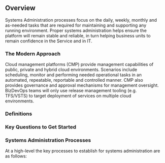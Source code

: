 ## Overview 

Systems Administration processes focus on the daily, weekly, monthly and as-needed tasks that are required for maintaining and supporting any running environment. Proper systems administration helps ensure the platform will remain stable and reliable, in turn helping business units to remain confidence in the Service and in IT. 

 

### The Modern Approach 

Cloud management platforms (CMP) provide management capabilities of public, private and hybrid cloud environments. Scenarios include scheduling, monitor and performing needed operational tasks in an automated, repeatable, reportable and controlled manner. CMP also provides governance and approval mechanisms for management oversight. BizDevOps teams will only use release management tooling (e.g. TFS/VSTS) to target deployment of services on multiple cloud environments. 

 

### Definitions 

<TODO> 

 

### Key Questions to Get Started 

<TODO> 

 

### Systems Administration Processes 

At a high-level the key processes to establish for systems administration are as follows: 

 

<TODO> 
